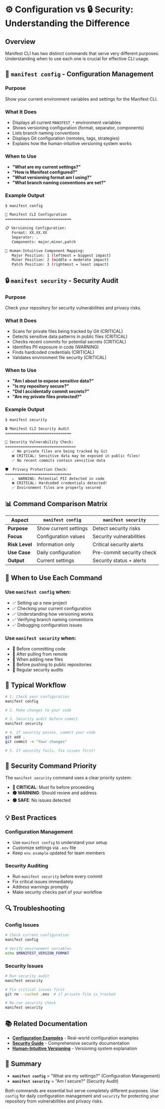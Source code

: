 # ⚙️ Configuration vs 🔒 Security: Understanding the Difference

## Overview

Manifest CLI has two distinct commands that serve very different purposes. Understanding when to use each one is crucial for effective CLI usage.

## 🔧 **`manifest config` - Configuration Management**

### **Purpose**
Show your current environment variables and settings for the Manifest CLI.

### **What It Does**
- Displays all current `MANIFEST_*` environment variables
- Shows versioning configuration (format, separator, components)
- Lists branch naming conventions
- Displays Git configuration (remotes, tags, strategies)
- Explains how the human-intuitive versioning system works

### **When to Use**
- **"What are my current settings?"**
- **"How is Manifest configured?"**
- **"What versioning format am I using?"**
- **"What branch naming conventions are set?"**

### **Example Output**
```bash
$ manifest config

🔧 Manifest CLI Configuration
==============================

📋 Versioning Configuration:
   Format: XX.XX.XX
   Separator: .
   Components: major,minor,patch

🧠 Human-Intuitive Component Mapping:
   Major Position: 1 (leftmost = biggest impact)
   Minor Position: 2 (middle = moderate impact)
   Patch Position: 3 (rightmost = least impact)
```

## 🔒 **`manifest security` - Security Audit**

### **Purpose**
Check your repository for security vulnerabilities and privacy risks.

### **What It Does**
- Scans for private files being tracked by Git (CRITICAL)
- Detects sensitive data patterns in public files (CRITICAL)
- Checks recent commits for potential secrets (CRITICAL)
- Identifies PII exposure in code (WARNING)
- Finds hardcoded credentials (CRITICAL)
- Validates environment file security (CRITICAL)

### **When to Use**
- **"Am I about to expose sensitive data?"**
- **"Is my repository secure?"**
- **"Did I accidentally commit secrets?"**
- **"Are my private files protected?"**

### **Example Output**
```bash
$ manifest security

🔒 Manifest CLI Security Audit
==============================

🚨 Security Vulnerability Check:
================================
   ✅ No private files are being tracked by Git
   ❌ CRITICAL: Sensitive data may be exposed in public files!
   ✅ No recent commits contain sensitive data

🛡️  Privacy Protection Check:
==============================
   ⚠️  WARNING: Potential PII detected in code
   ❌ CRITICAL: Hardcoded credentials detected!
   ✅ Environment files are properly secured
```

## 📊 **Command Comparison Matrix**

| Aspect | `manifest config` | `manifest security` |
|--------|-------------------|---------------------|
| **Purpose** | Show current settings | Detect security risks |
| **Focus** | Configuration values | Security vulnerabilities |
| **Risk Level** | Information only | Critical security alerts |
| **Use Case** | Daily configuration | Pre-commit security check |
| **Output** | Current settings | Security status + alerts |

## 🎯 **When to Use Each Command**

### **Use `manifest config` when:**
- ✅ Setting up a new project
- ✅ Checking your current configuration
- ✅ Understanding how versioning works
- ✅ Verifying branch naming conventions
- ✅ Debugging configuration issues

### **Use `manifest security` when:**
- 🚨 Before committing code
- 🚨 After pulling from remote
- 🚨 When adding new files
- 🚨 Before pushing to public repositories
- 🚨 Regular security audits

## 🔄 **Typical Workflow**

```bash
# 1. Check your configuration
manifest config

# 2. Make changes to your code

# 3. Security audit before commit
manifest security

# 4. If security passes, commit your code
git add .
git commit -m "Your changes"

# 5. If security fails, fix issues first!
```

## 🚨 **Security Command Priority**

The `manifest security` command uses a clear priority system:

- **🔴 CRITICAL**: Must fix before proceeding
- **🟡 WARNING**: Should review and address
- **🟢 SAFE**: No issues detected

## 💡 **Best Practices**

### **Configuration Management**
- Use `manifest config` to understand your setup
- Customize settings via `.env` file
- Keep `env.example` updated for team members

### **Security Auditing**
- Run `manifest security` before every commit
- Fix critical issues immediately
- Address warnings promptly
- Make security checks part of your workflow

## 🔍 **Troubleshooting**

### **Config Issues**
```bash
# Check current configuration
manifest config

# Verify environment variables
echo $MANIFEST_VERSION_FORMAT
```

### **Security Issues**
```bash
# Run security audit
manifest security

# Fix critical issues first
git rm --cached .env  # if private file is tracked

# Re-run security check
manifest security
```

## 📚 **Related Documentation**

- **[Configuration Examples](env.examples.md)** - Real-world configuration examples
- **[Security Guide](SECURITY.md)** - Comprehensive security documentation
- **[Human-Intuitive Versioning](HUMAN_INTUITIVE_VERSIONING.md)** - Versioning system explanation

## 🎯 **Summary**

- **`manifest config`** = "What are my settings?" (Configuration Management)
- **`manifest security`** = "Am I secure?" (Security Audit)

Both commands are essential but serve completely different purposes. Use `config` for daily configuration management and `security` for protecting your repository from vulnerabilities and privacy risks.
